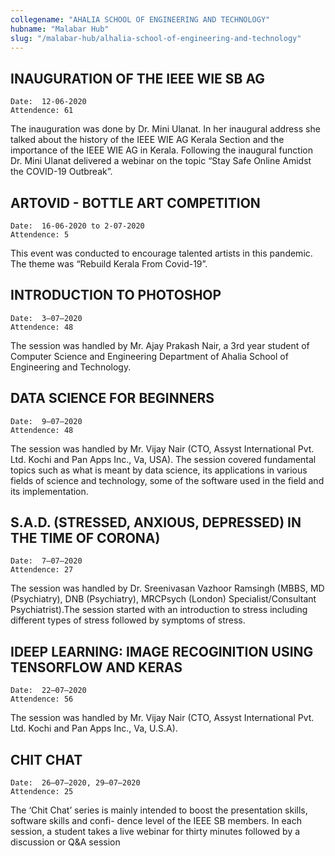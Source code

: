 ```yaml
---
collegename: "AHALIA SCHOOL OF ENGINEERING AND TECHNOLOGY"
hubname: "Malabar Hub"
slug: "/malabar-hub/alhalia-school-of-engineering-and-technology"
---
```


## INAUGURATION OF THE IEEE WIE SB AG
```Date:  12-06-2020```<br />
```Attendence: 61```


The inauguration was done by Dr. Mini Ulanat. In her inaugural address she talked about the history of the IEEE WIE AG Kerala Section and the importance of the IEEE WIE AG in Kerala. Following the inaugural function Dr. Mini Ulanat delivered a webinar on the topic “Stay Safe Online Amidst the COVID-19 Outbreak”.


## ARTOVID - BOTTLE ART COMPETITION
```Date:  16-06-2020 to 2-07-2020```<br />
```Attendence: 5```


This event was conducted to encourage talented artists in this pandemic. The theme was “Rebuild Kerala From Covid-19”.



## INTRODUCTION TO PHOTOSHOP


```Date:  3–07–2020```<br />
```Attendence: 48```

The session was handled by Mr. Ajay Prakash Nair, a 3rd year student of Computer Science and Engineering Department of Ahalia School of Engineering and Technology.




## DATA SCIENCE FOR BEGINNERS
```Date:  9–07–2020```<br />
```Attendence: 48```

The session was handled by Mr. Vijay Nair (CTO, Assyst International Pvt. Ltd. Kochi and Pan Apps Inc., Va, USA). The session covered fundamental topics such as what is meant by data science, its applications in various fields of science and technology, some of the software used in the field and its implementation.


## S.A.D. (STRESSED, ANXIOUS, DEPRESSED) IN THE TIME OF CORONA)


```Date:  7–07–2020```<br />
```Attendence: 27```

The session was handled by Dr. Sreenivasan Vazhoor Ramsingh (MBBS, MD (Psychiatry), DNB (Psychiatry), MRCPsych (London) Specialist/Consultant Psychiatrist).The session started with an introduction to stress including different types of stress followed by symptoms of stress.


## IDEEP LEARNING: IMAGE RECOGINITION USING TENSORFLOW AND KERAS
```Date:  22–07–2020```<br />
```Attendence: 56```

The session was handled by Mr. Vijay Nair (CTO, Assyst International Pvt. Ltd. Kochi and Pan Apps Inc., Va, U.S.A).


## CHIT CHAT


```Date:  26–07–2020, 29–07–2020```<br />
```Attendence: 25```

The ‘Chit Chat’ series is mainly intended to boost the presentation skills, software skills and confi- dence level of the IEEE SB members. In each session, a student takes a live webinar for thirty minutes followed by a discussion or Q&A session

